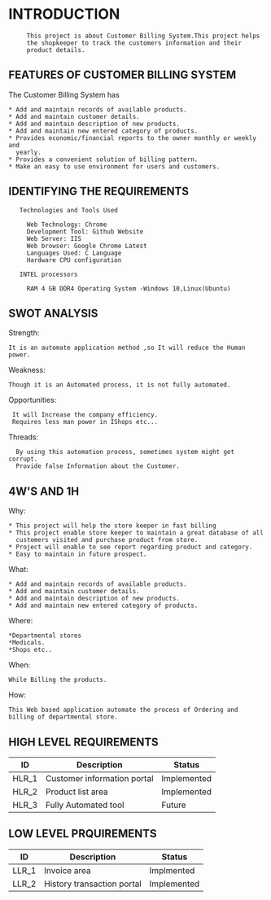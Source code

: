 # INTRODUCTION

         This project is about Customer Billing System.This project helps
         the shopkeeper to track the customers information and their
         product details.

## FEATURES OF CUSTOMER BILLING SYSTEM

 The Customer Billing System has 

    * Add and maintain records of available products.
    * Add and maintain customer details.
    * Add and maintain description of new products.
    * Add and maintain new entered category of products.
    * Provides economic/financial reports to the owner monthly or weekly and
      yearly.
    * Provides a convenient solution of billing pattern.
    * Make an easy to use environment for users and customers.

## IDENTIFYING THE REQUIREMENTS

       Technologies and Tools Used

         Web Technology: Chrome
         Development Tool: Github Website
         Web Server: IIS
         Web browser: Google Chrome Latest
         Languages Used: C Language
         Hardware CPU configuration

       INTEL processors
   
         RAM 4 GB DDR4 Operating System -Windows 10,Linux(Ubuntu)

## SWOT ANALYSIS

   Strength:

    It is an automate application method ,so It will reduce the Human power.

   Weakness:

    Though it is an Automated process, it is not fully automated.

   Opportunities:

     It will Increase the company efficiency.
     Requires less man power in IShops etc...

   Threads:

      By using this automation process, sometimes system might get corrupt.
      Provide false Information about the Customer.

## 4W'S AND 1H

Why:

    * This project will help the store keeper in fast billing
    * This project enable store keeper to maintain a great database of all
      customers visited and purchase product from store.
    * Project will enable to see report regarding product and category.
    * Easy to maintain in future prospect.

What:

    * Add and maintain records of available products.
    * Add and maintain customer details.
    * Add and maintain description of new products.
    * Add and maintain new entered category of products.

Where:

    *Departmental stores
    *Medicals.
    *Shops etc..

When:

    While Billing the products.

How:

    This Web based application automate the process of Ordering and billing of departmental store.

## HIGH LEVEL REQUIREMENTS

|ID|Description|Status|
|---|------|---|
|HLR_1|Customer information portal|Implemented|
|HLR_2|Product list area|Implemented|
|HLR_3|Fully Automated tool|Future|

## LOW LEVEL PRQUIREMENTS

|ID|Description|Status|
|--|------|---|
|LLR_1|Invoice area|Implmented|
|LLR_2|History transaction portal|Implemented|
